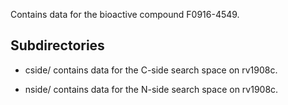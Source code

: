 Contains data for the bioactive compound F0916-4549.

## Subdirectories

- cside/ contains data for the C-side search space on rv1908c.

- nside/ contains data for the N-side search space on rv1908c.

